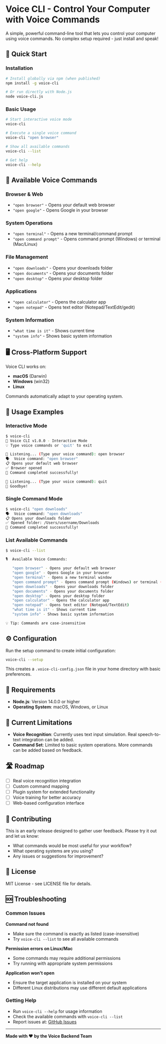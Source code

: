 # Voice CLI - Control Your Computer with Voice Commands

A simple, powerful command-line tool that lets you control your computer using voice commands. No complex setup required - just install and speak!

## 🚀 Quick Start

### Installation

```bash
# Install globally via npm (when published)
npm install -g voice-cli

# Or run directly with Node.js
node voice-cli.js
```

### Basic Usage

```bash
# Start interactive voice mode
voice-cli

# Execute a single voice command
voice-cli "open browser"

# Show all available commands
voice-cli --list

# Get help
voice-cli --help
```

## 🎤 Available Voice Commands

### Browser & Web
- `"open browser"` - Opens your default web browser
- `"open google"` - Opens Google in your browser

### System Operations
- `"open terminal"` - Opens a new terminal/command prompt
- `"open command prompt"` - Opens command prompt (Windows) or terminal (Mac/Linux)

### File Management
- `"open downloads"` - Opens your downloads folder
- `"open documents"` - Opens your documents folder
- `"open desktop"` - Opens your desktop folder

### Applications
- `"open calculator"` - Opens the calculator app
- `"open notepad"` - Opens text editor (Notepad/TextEdit/gedit)

### System Information
- `"what time is it"` - Shows current time
- `"system info"` - Shows basic system information

## 🖥️ Cross-Platform Support

Voice CLI works on:
- **macOS** (Darwin)
- **Windows** (win32)
- **Linux**

Commands automatically adapt to your operating system.

## 📖 Usage Examples

### Interactive Mode
```bash
$ voice-cli
🎤 Voice CLI v1.0.0 - Interactive Mode
💡 Type voice commands or 'quit' to exit

🎤 Listening... (Type your voice command): open browser
🗣️  Voice command: "open browser"
📋 Opens your default web browser
✅ Browser opened
🎉 Command completed successfully!

🎤 Listening... (Type your voice command): quit
👋 Goodbye!
```

### Single Command Mode
```bash
$ voice-cli "open downloads"
🗣️  Voice command: "open downloads"
📋 Opens your downloads folder
✅ Opened folder: /Users/username/Downloads
🎉 Command completed successfully!
```

### List Available Commands
```bash
$ voice-cli --list

🎙️  Available Voice Commands:

   "open browser" - Opens your default web browser
   "open google" - Opens Google in your browser
   "open terminal" - Opens a new terminal window
   "open command prompt" - Opens command prompt (Windows) or terminal (Mac/Linux)
   "open downloads" - Opens your downloads folder
   "open documents" - Opens your documents folder
   "open desktop" - Opens your desktop folder
   "open calculator" - Opens the calculator app
   "open notepad" - Opens text editor (Notepad/TextEdit)
   "what time is it" - Shows current time
   "system info" - Shows basic system information

💡 Tip: Commands are case-insensitive
```

## ⚙️ Configuration

Run the setup command to create initial configuration:

```bash
voice-cli --setup
```

This creates a `.voice-cli-config.json` file in your home directory with basic preferences.

## 🔧 Requirements

- **Node.js**: Version 14.0.0 or higher
- **Operating System**: macOS, Windows, or Linux

## 🚧 Current Limitations

- **Voice Recognition**: Currently uses text input simulation. Real speech-to-text integration can be added.
- **Command Set**: Limited to basic system operations. More commands can be added based on feedback.

## 🛣️ Roadmap

- [ ] Real voice recognition integration
- [ ] Custom command mapping
- [ ] Plugin system for extended functionality
- [ ] Voice training for better accuracy
- [ ] Web-based configuration interface

## 🤝 Contributing

This is an early release designed to gather user feedback. Please try it out and let us know:

- What commands would be most useful for your workflow?
- What operating systems are you using?
- Any issues or suggestions for improvement?

## 📝 License

MIT License - see LICENSE file for details.

## 🆘 Troubleshooting

### Common Issues

**Command not found**
- Make sure the command is exactly as listed (case-insensitive)
- Try `voice-cli --list` to see all available commands

**Permission errors on Linux/Mac**
- Some commands may require additional permissions
- Try running with appropriate system permissions

**Application won't open**
- Ensure the target application is installed on your system
- Different Linux distributions may use different default applications

### Getting Help

- Run `voice-cli --help` for usage information
- Check the available commands with `voice-cli --list`
- Report issues at: [GitHub Issues](https://github.com/yourcompany/voice-cli/issues)

---

**Made with ❤️ by the Voice Backend Team**